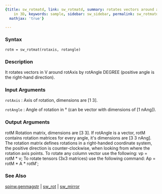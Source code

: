 ```yaml
---
{title: sw_rotmatd, link: sw_rotmatd, summary: rotates vectors around arbitrary axis
    in 3D, keywords: sample, sidebar: sw_sidebar, permalink: sw_rotmatd.html, folder: swfiles,
  mathjax: 'true'}

---
```


### Syntax

`rotm = sw_rotmat(rotaxis, rotangle)`

### Description

It rotates vectors in V around rotAxis by rotAngle DEGREE (positive angle
is the right-hand direction).
 

### Input Arguments

`rotAxis`
: Axis of rotation, dimensions are [1 3].

`rotAngle`
: Angle of rotation in ° (can be vector with dimensions of
  [1 nAng]).

### Output Arguments

rotM      Rotation matrix, dimensions are [3 3]. If rotAngle is a vector,
          rotM contains rotation matrices for every angle, it's
          dimensions are [3 3 nAng].
The rotation matrix defines rotations in a right-handed coordinate
system, the positive direction is counter-clockwise, when looking from
where the rotation axis points. To rotate any column vector use the
following:
  vp = rotM * v;
To rotate tensors (3x3 matrices) use the following command:
  Ap = rotM * A * rotM';

### See Also

[spinw.genmagstr](spinw_genmagstr.html) \| [sw_rot](sw_rot.html) \| [sw_mirror](sw_mirror.html)

